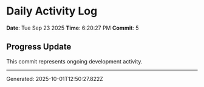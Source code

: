 # Daily Activity Log

**Date**: Tue Sep 23 2025
**Time**: 6:20:27 PM
**Commit**: 5

## Progress Update

This commit represents ongoing development activity.

---
Generated: 2025-10-01T12:50:27.822Z
